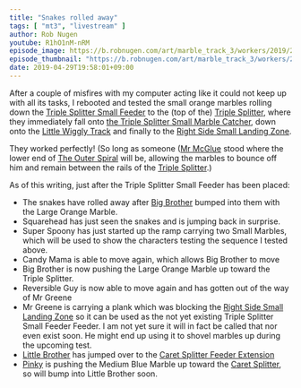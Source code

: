 ```yaml
---
title: "Snakes rolled away"
tags: [ "mt3", "livestream" ]
author: Rob Nugen
youtube: R1hO1nM-nRM
episode_image: https://b.robnugen.com/art/marble_track_3/workers/2019/2019_apr_29_super_spoony_bringing_marbles.jpg
episode_thumbnail: "https://b.robnugen.com/art/marble_track_3/workers/2019/thumbs/2019_apr_29_super_spoony_bringing_marbles.jpg"
date: 2019-04-29T19:58:01+09:00
---
```


After a couple of misfires with my computer acting like it could not
keep up with all its tasks, I rebooted and tested the small orange
marbles rolling down the [Triple Splitter Small Feeder](/parts/triple-splitter-small-feeder/) to
the (top of the) [Triple Splitter](/parts/triple_splitter/), where they immediately fall
onto [the Triple Splitter Small Marble Catcher](/parts/the_triple_splitter_small_marble_catcher/), down onto
the [Little Wiggly Track](/p/lwt/) and finally to the
[Right Side Small Landing Zone](/p/rsslz).

They worked perfectly! (So long as someone ([Mr McGlue](/workers/mr_mcglue/) stood
where the lower end of [The Outer Spiral](/parts/outer_spiral/) will be, allowing the
marbles to bounce off him and remain between the rails of the
[Triple Splitter](/parts/triple_splitter/).)

As of this writing, just after the Triple Splitter Small Feeder has
been placed:

* The snakes have rolled away after [Big Brother](/workers/big_brother/) bumped into
  them with the Large Orange Marble.
* Squarehead has just seen the snakes and is jumping back in surprise.
* Super Spoony has just started up the ramp carrying two Small
  Marbles, which will be used to show the characters testing the
  sequence I tested above.
* Candy Mama is able to move again, which allows Big Brother to move
* Big Brother is now pushing the Large Orange Marble up toward the
  Triple Splitter.
* Reversible Guy is now able to move again and has gotten out of the
  way of Mr Greene
* Mr Greene is carrying a plank which was blocking the
  [Right Side Small Landing Zone](/p/rsslz) so it can be used as the
  not yet existing Triple Splitter Small Feeder Feeder.  I am not yet
  sure it will in fact be called that nor even exist soon.  He might
  end up using it to shovel marbles up during the upcoming test.
* [Little Brother](/workers/lil_brother/) has jumped over to the
  [Caret Splitter Feeder Extension](/parts/caret_splitter_feeder_extension/)
* [Pinky](/workers/pinky/) is pushing the Medium Blue Marble up toward the
  [Caret Splitter](/parts/caret-splitter/), so will bump into Little Brother soon.
